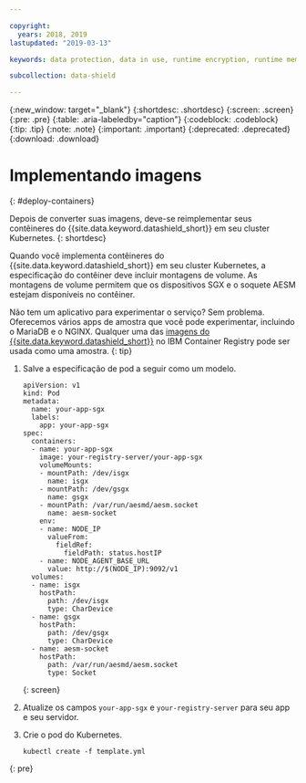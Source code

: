 ```yaml
---

copyright:
  years: 2018, 2019
lastupdated: "2019-03-13"

keywords: data protection, data in use, runtime encryption, runtime memory encryption, encrypted memory, intel sgx, software guard extensions, fortanix runtime encryption

subcollection: data-shield

---
```


{:new_window: target="_blank"}
{:shortdesc: .shortdesc}
{:screen: .screen}
{:pre: .pre}
{:table: .aria-labeledby="caption"}
{:codeblock: .codeblock}
{:tip: .tip}
{:note: .note}
{:important: .important}
{:deprecated: .deprecated}
{:download: .download}


# Implementando imagens
{: #deploy-containers}

Depois de converter suas imagens, deve-se reimplementar seus contêineres do {{site.data.keyword.datashield_short}} em seu cluster Kubernetes.
{: shortdesc}

Quando você implementa contêineres do {{site.data.keyword.datashield_short}} em seu
cluster Kubernetes, a especificação do contêiner deve incluir montagens de volume. As montagens de
volume permitem que os dispositivos SGX e o soquete AESM estejam disponíveis no contêiner.

Não tem um aplicativo para experimentar o serviço? Sem problema. Oferecemos vários apps de amostra
que você pode experimentar, incluindo o MariaDB e o NGINX. Qualquer uma das [imagens do {{site.data.keyword.datashield_short}}](/docs/services/Registry?topic=RegistryImages-datashield-mariadb_starter#datashield-mariadb_starter) no IBM Container Registry pode ser usada
como uma amostra.
{: tip}

1. Salve a especificação de pod a seguir como um modelo.

    ```
    apiVersion: v1
    kind: Pod
    metadata:
      name: your-app-sgx
      labels:
        app: your-app-sgx
    spec:
      containers:
      - name: your-app-sgx
        image: your-registry-server/your-app-sgx
        volumeMounts:
        - mountPath: /dev/isgx
          name: isgx
        - mountPath: /dev/gsgx
          name: gsgx
        - mountPath: /var/run/aesmd/aesm.socket
          name: aesm-socket
        env:
        - name: NODE_IP
          valueFrom:
            fieldRef:
              fieldPath: status.hostIP
        - name: NODE_AGENT_BASE_URL
          value: http://$(NODE_IP):9092/v1
      volumes:
      - name: isgx
        hostPath:
          path: /dev/isgx
          type: CharDevice
      - name: gsgx
        hostPath:
          path: /dev/gsgx
          type: CharDevice
      - name: aesm-socket
        hostPath:
          path: /var/run/aesmd/aesm.socket
          type: Socket
    ```
    {: screen}

2. Atualize os campos `your-app-sgx` e `your-registry-server`
para seu app e seu servidor.

3. Crie o pod do Kubernetes.

   ```
   kubectl create -f template.yml
   ```
  {: pre}


